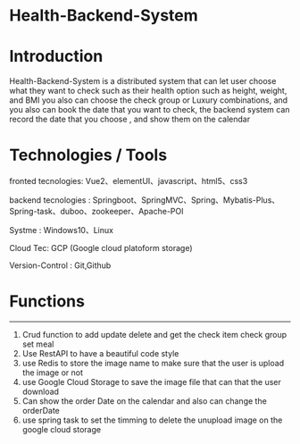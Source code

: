 # Health-Backend-System

# Introduction
Health-Backend-System is a distributed system that can let user choose what they want to check such as their health option such as height, weight, and BMI
you also can choose the check group or Luxury combinations, and you also can book the date that you want to check, the backend system can record the date that you choose 
, and show them on the calendar


# Technologies / Tools

fronted tecnologies: Vue2、elementUI、javascript、html5、css3

backend tecnologies : Springboot、SpringMVC、Spring、Mybatis-Plus、Spring-task、duboo、zookeeper、Apache-POI

Systme : Windows10、Linux

Cloud Tec: GCP (Google cloud platoform storage)

Version-Control : Git,Github


# Functions
__________________________

1.  Crud function to add update delete and get the check item check group set meal
2.  Use RestAPI to have a beautiful code style
3.  use Redis to store the image name to make sure that the user is upload the image or not
4.  use Google Cloud Storage to save the image file that can that the user download
5.  Can show the order Date on the calendar and also can change the orderDate 
6.  use spring task to set the timming to delete the unupload image on the google cloud storage

